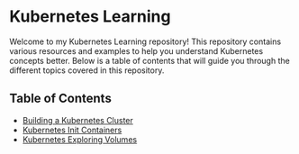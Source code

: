 # Kubernetes Learning

Welcome to my Kubernetes Learning repository! This repository contains various resources and examples to help you understand Kubernetes concepts better. Below is a table of contents that will guide you through the different topics covered in this repository.

## Table of Contents

- [Building a Kubernetes Cluster](https://github.com/tpanagoda/Kubernetes-Learning/tree/main/001-build-k8-cluster)
- [Kubernetes Init Containers](https://github.com/tpanagoda/Kubernetes-Learning/tree/main/001-init-containers)
- [Kubernetes Exploring Volumes](https://github.com/tpanagoda/Kubernetes-Learning/tree/main/002-volumes)